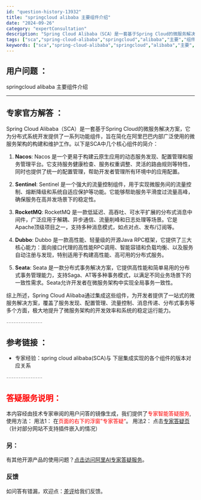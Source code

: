 ```yaml
---
id: "question-history-13932"
title: "springcloud alibaba 主要组件介绍"
date: "2024-09-26"
category: "expertConsultation"
description: "Spring Cloud Alibaba（SCA）是一套基于Spring Cloud的微服务解决方案，它为分布式系统开发提供了一系列功能组件，旨在简化在阿里巴巴内部广泛使用的微服务架构的构建和维护工作。以下是SCA中几个核心组件的简介：1. **Nacos**:   Nacos 是一个更易于构建云原"
tags: ["sca","spring-cloud-alibaba","springcloud","alibaba","主要","组件","介绍"]
keywords: ["sca","spring-cloud-alibaba","springcloud","alibaba","主要","组件","介绍"]
---
```


## 用户问题 ： 
 springcloud alibaba 主要组件介绍  

---------------
## 专家官方解答 ：

Spring Cloud Alibaba（SCA）是一套基于Spring Cloud的微服务解决方案，它为分布式系统开发提供了一系列功能组件，旨在简化在阿里巴巴内部广泛使用的微服务架构的构建和维护工作。以下是SCA中几个核心组件的简介：

1. **Nacos**:
   Nacos 是一个更易于构建云原生应用的动态服务发现、配置管理和服务管理平台。它支持服务健康检查、服务权重调整、灵活的路由规则等特性，同时也提供了统一的配置管理，帮助开发者管理所有环境中的应用配置。

2. **Sentinel**:
   Sentinel 是一个强大的流量控制组件，用于实现微服务间的流量控制、熔断降级和系统自适应保护等功能。它能够帮助服务平滑度过流量高峰，确保服务在高并发场景下的稳定性。

3. **RocketMQ**:
   RocketMQ 是一款低延迟、高吞吐、可水平扩展的分布式消息中间件，广泛应用于解耦、异步通信、流量削峰和日志处理等场景。它是Apache顶级项目之一，支持多种消息模式，如点对点、发布/订阅等。

4. **Dubbo**:
   Dubbo 是一款高性能、轻量级的开源Java RPC框架，它提供了三大核心能力：面向接口代理的高性能RPC调用、智能容错和负载均衡、以及服务自动注册与发现，特别适用于构建高性能、高可用的分布式服务。

5. **Seata**:
   Seata 是一款分布式事务解决方案，它提供高性能和简单易用的分布式事务管理能力，支持Saga、AT等多种事务模式，以满足不同业务场景下的一致性需求。Seata允许开发者在微服务架构中实现全局事务一致性。

综上所述，Spring Cloud Alibaba通过集成这些组件，为开发者提供了一站式的微服务解决方案，覆盖了服务发现、配置管理、流量控制、消息传递、分布式事务等多个方面，极大地提升了微服务架构的开发效率和系统的稳定运行能力。


<font color="#949494">---------------</font> 


## 参考链接 ：

* 专家经验：spring cloud alibaba(SCA)与 下层集成实现的各个组件的版本对应关系 


 <font color="#949494">---------------</font> 
 


## <font color="#FF0000">答疑服务说明：</font> 

本内容经由技术专家审阅的用户问答的镜像生成，我们提供了<font color="#FF0000">专家智能答疑服务</font>,使用方法：
用法1： 在<font color="#FF0000">页面的右下的浮窗”专家答疑“</font>。
用法2： 点击[专家答疑页](https://answer.opensource.alibaba.com/docs/intro)（针对部分网站不支持插件嵌入的情况）
### 另：


有其他开源产品的使用问题？[点击访问阿里AI专家答疑服务](https://answer.opensource.alibaba.com/docs/intro)。
### 反馈
如问答有错漏，欢迎点：[差评](https://ai.nacos.io/user/feedbackByEnhancerGradePOJOID?enhancerGradePOJOId=17046)给我们反馈。
